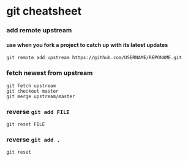 # git cheatsheet

### add remote upstream
#### use when you fork a project to catch up with its latest updates
```
git remote add upstream https://github.com/USERNAME/REPONAME.git
```

### fetch newest from upstream
```
git fetch upstream
git checkout master
git merge upstream/master
```

### reverse `git add FILE`
```
git reset FILE
```

### reverse `git add .`
```
git reset
```

